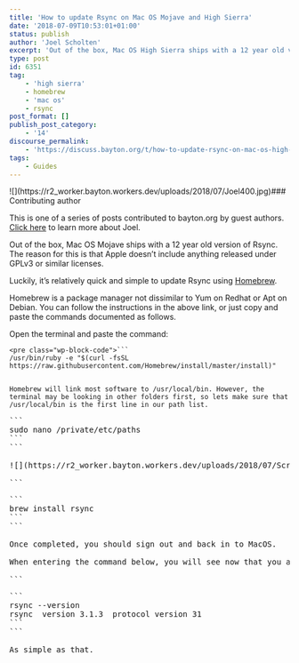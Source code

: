 ```yaml
---
title: 'How to update Rsync on Mac OS Mojave and High Sierra'
date: '2018-07-09T10:53:01+01:00'
status: publish
author: 'Joel Scholten'
excerpt: 'Out of the box, Mac OS High Sierra ships with a 12 year old version of Rsync. The reason for this is that Apple doesn’t include anything released under GPLv3 or similar licenses. Luckily, it''s relatively quick and simple to update Rsync using Homebrew. Homebrew is a package manager not dissimilar to Yum on Redhat or Apt on Debian. You can follow the instructions in the above link, or just copy and paste the commands documented as follows.'
type: post
id: 6351
tag:
    - 'high sierra'
    - homebrew
    - 'mac os'
    - rsync
post_format: []
publish_post_category:
    - '14'
discourse_permalink:
    - 'https://discuss.bayton.org/t/how-to-update-rsync-on-mac-os-high-sierra/162'
tags:
    - Guides
---
```

<div class="bs-callout bs-callout-info"> ![](https://r2_worker.bayton.workers.dev/uploads/2018/07/Joel400.jpg)### Contributing author

 This is one of a series of posts contributed to bayton.org by guest authors. [Click here](https://www.linkedin.com/in/jo%C3%ABl-scholten-9b822b35/) to learn more about Joel. </div>Out of the box, Mac OS Mojave ships with a 12 year old version of Rsync. The reason for this is that Apple doesn’t include anything released under GPLv3 or similar licenses.

Luckily, it’s relatively quick and simple to update Rsync using [Homebrew](https://brew.sh).

Homebrew is a package manager not dissimilar to Yum on Redhat or Apt on Debian. You can follow the instructions in the above link, or just copy and paste the commands documented as follows.

Open the terminal and paste the command:

```
<pre class="wp-block-code">```
/usr/bin/ruby -e "$(curl -fsSL https://raw.githubusercontent.com/Homebrew/install/master/install)"

```
```

Homebrew will link most software to /usr/local/bin. However, the terminal may be looking in other folders first, so lets make sure that /usr/local/bin is the first line in our path list.

```
<pre class="wp-block-code">```
sudo nano /private/etc/paths
```
```

![](https://r2_worker.bayton.workers.dev/uploads/2018/07/Screen-Shot-2018-07-08-at-15.31.49.png)Now you are ready to install the new Rsync version, and can do so as follows:

```
<pre class="wp-block-code">```
brew install rsync
```
```

Once completed, you should sign out and back in to MacOS.

When entering the command below, you will see now that you are using rsync 3.1.3 (at time of writing), instead of rsync 2.6.9. You are no longer running a 12 year old version of Rsync!

```
<pre class="wp-block-code">```
rsync --version
rsync  version 3.1.3  protocol version 31
```
```

As simple as that.